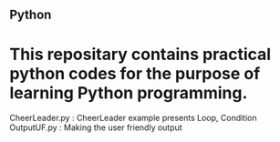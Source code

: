 ## Python
# This repositary contains practical python codes for the purpose of learning Python programming. 

CheerLeader.py : CheerLeader example presents Loop, Condition
OutputUF.py : Making the user friendly output
